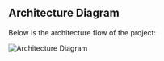 ## **Architecture Diagram**  
Below is the architecture flow of the project:  

![Architecture Diagram](diagram.png)  